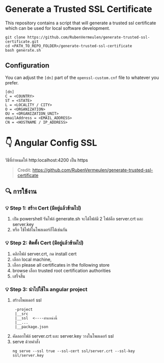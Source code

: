 # Generate a Trusted SSL Certificate

This repository contains a script that will generate a trusted ssl certificate which can be used for local software development.

```
git clone https://github.com/RubenVermeulen/generate-trusted-ssl-certificate.git
cd <PATH_TO_REPO_FOLDER>/generate-trusted-ssl-certificate
bash generate.sh
```

## Configuration

You can adjust the `[dn]` part of the `openssl-custom.cnf` file to whatever you prefer.

```
[dn]
C = <COUNTRY>
ST = <STATE>
L = <LOCALITY / CITY>
O = <ORGANIZATION>
OU = <ORGANIZATION_UNIT>
emailAddress = <EMAIL_ADDRESS>
CN = <HOSTNAME / IP_ADDRESS>
```

# :point_down: Angular Config SSL

วิธีที่กำหนดให้ http:localhost:4200 เป็น https

> Credit: https://github.com/RubenVermeulen/generate-trusted-ssl-certificate

## :mag: การใช้งาน

### :bulb: Step 1: สร้าง Cert (มีอยู่แล้วข้ามไป) 

1. เปิด powershell รันไฟล์ generate.sh จะได้ไฟล์มี 2 ไฟล์คือ server.crt และ server.key
2. หรือ ใช้ไฟล์ในโพลเดอร์ก็ได้เช่นกัน

### :bulb: Step 2: ติดตั้ง Cert (มีอยู่แล้วข้ามไป) 

1. คลิกไฟล์ server.crt, กด install cert
2. เลือก local machine,
3. เลือก please all certificates in the following store
4. browse เลือก trusted root certification authorities 
4. เสร็จสิ้น

### :bulb: Step 3: นำไปใช้ใน angular project

1. สร้างโพลเดอร์ ssl
   ```
    -project
    |__src
    |__ssl  <----ตำแหน่งนี้
    |__...
    |__package.json
   ```
2. คัดลอกไฟล์ server.crt และ server.key วางในโพลเดอร์ ssl
3. serve ด้วยคำสั่ง
   ```
   ng serve --ssl true --ssl-cert ssl/server.crt --ssl-key ssl/server.key
   ```
